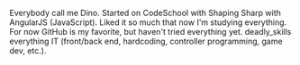 Everybody call me Dino.
Started on CodeSchool with Shaping Sharp with AngularJS (JavaScript).
Liked it so much that now I'm studying everything.
For now GitHub is my favorite, but haven't tried everything yet.
deadly_skills everything IT (front/back end, hardcoding, controller programming, game dev, etc.).
